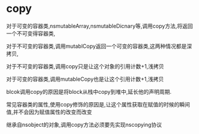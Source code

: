 # copy

对于可变的容器类,nsmutableArray,nsmutableDicnary等,调用copy方法,将返回一个不可变得容器类,

对于不可变的容器类,调用mutablCopy返回一个可变的容器类,这两种情况都是深拷贝,

对于不可变的容器类,调用copy只是让这个对象的引用计数+1,浅拷贝

对于可变的容器类,调用mutableCopy也是让这个引用计数+1,浅拷贝

blcok调用copy的原因是将block从栈中copy到堆中,延长他的声明周期.

常见容器类的属性,使用copy修饰的原因是,让这个属性获取在赋值的时候的瞬间值,并不会因为赋值属性的改变而改变

继承自nsobject的对象,调用copy方法必须要先实现nscopying协议